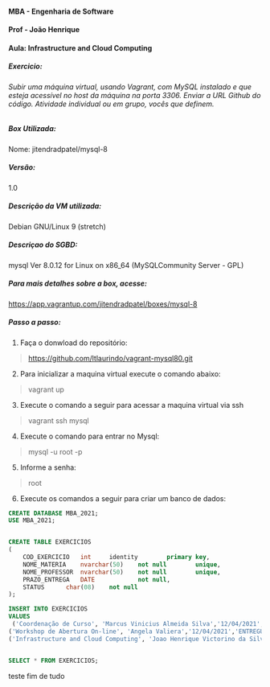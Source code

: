 #### MBA - Engenharia de Software
#### Prof - João Henrique 
#### Aula: Infrastructure and Cloud Computing

##### Exercicio:
###### Subir uma máquina virtual, usando Vagrant, com MySQL instalado e que esteja acessível no host da máquina na porta 3306. Enviar a URL Github do código. Atividade individual ou em grupo, vocês que definem.

##### **Box Utilizada:**
Nome: jitendradpatel/mysql-8

##### **Versão:** 
 1.0

##### **Descrição da VM utilizada:** 
Debian GNU/Linux 9 (stretch)

##### **Descriçao do SGBD:**
mysql  Ver 8.0.12 for Linux on x86_64 (MySQLCommunity Server - GPL)

##### **Para mais detalhes sobre a box, acesse:**
https://app.vagrantup.com/jitendradpatel/boxes/mysql-8

##### **Passo a passo:**

1. Faça o donwload do repositório: 
> https://github.com/ltlaurindo/vagrant-mysql80.git


2. Para inicializar a maquina virtual execute o comando abaixo:
> vagrant up

3. Execute o comando a seguir para acessar a maquina virtual via ssh
> vagrant ssh mysql 

4. Execute o comando para entrar  no Mysql:
> mysql -u root -p 

5. Informe a senha:
> root
 
6. Execute os comandos a seguir para criar um banco de dados:

```sql
CREATE DATABASE MBA_2021;
USE MBA_2021;


CREATE TABLE EXERCICIOS
(
	COD_EXERCICIO	int		identity		primary key,
	NOME_MATERIA	nvarchar(50)	not null		unique,
	NOME_PROFESSOR	nvarchar(50)	not null		unique,
	PRAZO_ENTREGA	DATE	        not null,
	STATUS		char(08)	not null
);

INSERT INTO EXERCICIOS
VALUES
 ('Coordenação de Curso', 'Marcus Vinicius Almeida Silva','12/04/2021','ENTREGUE'),
('Workshop de Abertura On-line', 'Angela Valiera','12/04/2021','ENTREGUE'),
('Infrastructure and Cloud Computing', 'Joao Henrique Victorino da Silva','14/04/2021','PENDENTE');


SELECT * FROM EXERCICIOS;
```

teste fim de tudo 




